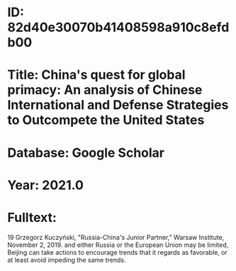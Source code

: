 # ID: 82d40e30070b41408598a910c8efdb00
# Title: China's quest for global primacy: An analysis of Chinese International and Defense Strategies to Outcompete the United States
# Database: Google Scholar
# Year: 2021.0
# Fulltext:
19 Grzegorz Kuczyński, "Russia-China's Junior Partner," Warsaw Institute, November 2, 2019.
and either Russia or the European Union may be limited, Beijing can take actions to encourage trends that it regards as favorable, or at least avoid impeding the same trends.